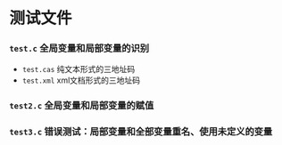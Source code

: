 # 测试文件
### `test.c` 全局变量和局部变量的识别
- `test.cas` 纯文本形式的三地址码
- `test.xml` xml文档形式的三地址码

### `test2.c` 全局变量和局部变量的赋值
### `test3.c` 错误测试：局部变量和全部变量重名、使用未定义的变量
